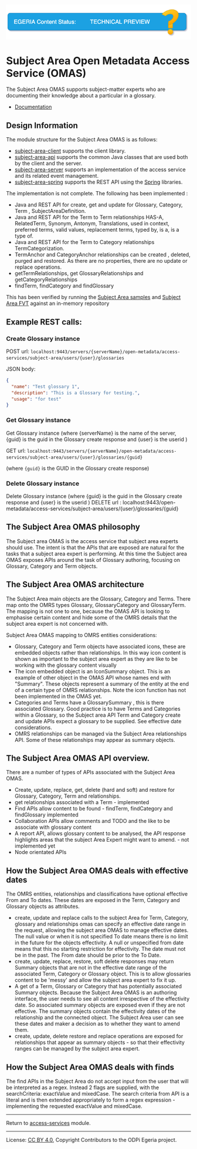 <!-- SPDX-License-Identifier: CC-BY-4.0 -->
<!-- Copyright Contributors to the ODPi Egeria project. -->

![TechPreview](../../../images/egeria-content-status-tech-preview.png#pagewidth)

# Subject Area Open Metadata Access Service (OMAS)

The Subject Area OMAS supports subject-matter experts who are documenting
their knowledge about a particular in a glossary.

* [Documentation](https://egeria-project.org/services/omas/security-manager/overview)

## Design Information

The module structure for the Subject Area OMAS is as follows:

* [subject-area-client](subject-area-client) supports the client library.
* [subject-area-api](subject-area-api) supports the common Java classes that are used both by the client and the server.
* [subject-area-server](subject-area-server) supports an implementation of the access service and its related event management.
* [subject-area-spring](subject-area-spring) supports the REST API using the [Spring](../../../developer-resources/Spring.md) libraries.

The implementation is not complete. The following has been implemented : 

* Java and REST API for create, get and update for Glossary, Category, Term , SubjectAreaDefinition.
* Java and REST API for the Term to Term relationships HAS-A, RelatedTerm, Synonym, Antonym, Translations, used in context,
  preferred terms, valid values, replacement terms, typed by, is a, is a type of.
* Java and REST API for the Term to Category relationships TermCategorization.  
* TermAnchor and CategoryAnchor relationships can be created , deleted, purged and restored. As there are no properties, there are no update or replace operations.
* getTermRelationships, get GlossaryRelationships and getCategoryRelationships
* findTerm, findCategory and findGlossary  

This has been verified by running the [Subject Area samples](../../../open-metadata-resources/open-metadata-samples/access-services-samples/subject-area-client-samples) and
 [Subject Area FVT](../../../open-metadata-test/open-metadata-fvt/access-services-fvt/README.md) against an in-memory repository


## Example REST calls: 
### Create Glossary instance

POST url: `localhost:9443/servers/{serverName}/open-metadata/access-services/subject-area/users/{user}/glossaries`

JSON body:

```json
{
  "name": "Test glossary 1",
  "description": "This is a Glossary for testing.",
  "usage": "for test" 
}
```

### Get Glossary instance
 Get Glossary instance (where {serverName} is the name of the server, {guid} is the guid in the Glossary create response and {user} is the userid )


GET url: `localhost:9443/servers/{serverName}/open-metadata/access-services/subject-area/users/{user}/glossaries/{guid}`

(where `{guid}` is the GUID in the Glossary create response)

### Delete Glossary instance

Delete Glossary instance (where {guid} is the guid in the Glossary create response and {user} is the userid )
DELETE url : localhost:9443/open-metadata/access-services/subject-area/users/{user}/glossaries/{guid}

## The Subject Area OMAS philosophy

The Subject area OMAS is the access service that subject area experts should use. The intent is that the APIs that are exposed are natural for the 
tasks that a subject area expert is performing. At this time the Subject area OMAS exposes APIs around the task of Glossary authoring,
focusing on Glossary, Category and Term objects.
 
## The Subject Area OMAS architecture
The Subject Area main objects are the Glossary, Category and Terms. There map onto the OMRS types Glossary, GlossaryCategory and GlossaryTerm. The mapping is
not one to one, because the OMAS API is looking to emphasise certain content and hide some of the OMRS details that the subject area expert is not concerned with.
 
Subject Area OMAS mapping to OMRS entities considerations:
* Glossary, Category and Term objects have associated icons, these are embedded objects rather than relationships. In this way icon content is shown as important to 
the subject area expert as they are like to be working with the glossary content visually
* The icon embedded object is an IconSummary object. This is an example of other object in the OMAS API whose names end with "Summary". These objects represent
 a summary of the entity at the end of a certain type of OMRS relationships. Note the icon function has not been implemented in the OMAS yet.
* Categories and Terms have a GlossarySummary , this is there associated Glossary. Good practice is to have Terms and Categories within a Glossary, so the Subject
area API Term and Category create and update APIs expect a glossary to be supplied. See effective date considerations.   
* OMRS relationships can be managed via the Subject Area relationships API. Some of these relationships may appear as summary objects.    
    

## The Subject Area OMAS API overview.

There are a number of types of APIs associated with the Subject Area OMAS.  
* Create, update, replace, get, delete (hard and soft) and restore for Glossary, Category, Term and relationships.
* get relationships associated with a Term - implemented
* Find APIs allow content to be found - findTerm, findCategory and findGlossary implemented
* Collaboration APIs allow comments and TODO and the like to be associate with glossary content
* A report API, allows glossary content to be analysed, the API response highlights areas that the subject Area Expert might want to amend. - not implemented yet
* Node orientated APIs


## How the Subject Area OMAS deals with effective dates
 
 The OMRS entities, relationships and classifications have optional effective From and To dates. These dates are exposed in the Term, Category and Glossary 
objects as attributes.
* create, update and replace calls to the subject Area for Term, Category, glossary and relationships omas can specify an effective date range in the request, allowing the subject area 
OMAS to manage effective dates. The null value or when it is not specified To date means there is no limit in the future for the objects effectivity.
 A null or unspecified from date means that this no starting restriction for effectivity. The date must not be in the past. The From date should be prior to the To Date.
* create, update, replace, restore, soft delete responses may return Summary objects that are not in the effective date range of the associated Term,
Category or Glossary object. This is to allow glossaries content to be 'messy' and allow the subject area expert to fix it up.           
* A get of a Term, Glossary or Category that has potentially associated Summary objects. Because the Subject Area OMAS is an authoring interface, the user needs to 
see all content irrespective of the effectivity date. So associated summary objects are exposed even if they are not effective. The summary objects contain the effectivity dates of the relationship
and the connected object. The Subject Area user can see these dates and maker a decision as to whether they want to amend them.
* create, update, delete restore and replace operations are exposed for relationships that appear as summary objects - so that their effectivity ranges can be managed
by the subject area expert.

## How the Subject Area OMAS deals with finds

 The find APIs in the Subject Area do not accept input from the user that will be interpreted as a regex. Instead 2 flags are supplied,
 with the searchCriteria: exactValue and mixedCase. The search criteria from API is a literal and is then extended appropriately
 to form a regex expression - implementing the requested exactValue and mixedCase.  
 
----
Return to [access-services](..) module.

----
License: [CC BY 4.0](https://creativecommons.org/licenses/by/4.0/),
Copyright Contributors to the ODPi Egeria project.
  
  








   
 
 






